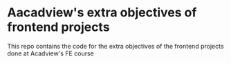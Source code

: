 # Aacadview's extra objectives of frontend projects
This repo contains the code for the extra objectives of the frontend projects done at Acadview's FE course 
